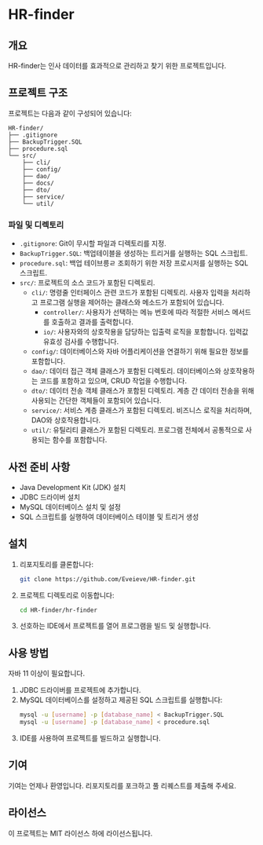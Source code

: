 # HR-finder

## 개요
HR-finder는 인사 데이터를 효과적으로 관리하고 찾기 위한 프로젝트입니다. 

## 프로젝트 구조
프로젝트는 다음과 같이 구성되어 있습니다:
```
HR-finder/
├── .gitignore
├── BackupTrigger.SQL
├── procedure.sql
└── src/
    ├── cli/
    ├── config/
    ├── dao/
    ├── docs/
    ├── dto/
    ├── service/
    └── util/
```

### 파일 및 디렉토리
- `.gitignore`: Git이 무시할 파일과 디렉토리를 지정.
- `BackupTrigger.SQL`: 백업테이블을 생성하는 트리거를 실행하는  SQL 스크립트.
- `procedure.sql`: 백업 테이브릉ㄹ 조회하기 위한 저장 프로시저를 실행하는 SQL 스크립트.
- `src/`: 프로젝트의 소스 코드가 포함된 디렉토리.
    - `cli/`: 명령줄 인터페이스 관련 코드가 포함된 디렉토리. 사용자 입력을 처리하고 프로그램 실행을 제어하는 클래스와 메소드가 포함되어 있습니다.
      - `controller/`: 사용자가 선택하는 메뉴 번호에 따라 적절한 서비스 메서드를 호출하고 결과를 출력합니다. 
      - `io/`: 사용자와의 상호작용을 담당하는 입출력 로직을 포함합니다. 입력값 유효성 검사를 수행합니다. 
    - `config/`: 데이터베이스와 자바 어플리케이션을 연결하기 위해 필요한 정보를 포함합니다. 
    - `dao/`: 데이터 접근 객체 클래스가 포함된 디렉토리. 데이터베이스와 상호작용하는 코드를 포함하고 있으며, CRUD 작업을 수행합니다.
    - `dto/`: 데이터 전송 객체 클래스가 포함된 디렉토리. 계층 간 데이터 전송을 위해 사용되는 간단한 객체들이 포함되어 있습니다.
    - `service/`: 서비스 계층 클래스가 포함된 디렉토리. 비즈니스 로직을 처리하며, DAO와 상호작용합니다.
    - `util/`: 유틸리티 클래스가 포함된 디렉토리. 프로그램 전체에서 공통적으로 사용되는 함수를 포함합니다. 

## 사전 준비 사항
- Java Development Kit (JDK) 설치
- JDBC 드라이버 설치
- MySQL 데이터베이스 설치 및 설정
- SQL 스크립트를 실행하여 데이터베이스 테이블 및 트리거 생성

## 설치
1. 리포지토리를 클론합니다:
    ```sh
    git clone https://github.com/Eveieve/HR-finder.git
    ```
2. 프로젝트 디렉토리로 이동합니다:
    ```sh
    cd HR-finder/hr-finder
    ```
3. 선호하는 IDE에서 프로젝트를 열어 프로그램을 빌드 및 실행합니다. 

## 사용 방법
자바 11 이상이 필요합니다. 

1. JDBC 드라이버를 프로젝트에 추가합니다.
2. MySQL 데이터베이스를 설정하고 제공된 SQL 스크립트를 실행합니다:
    ```sh
    mysql -u [username] -p [database_name] < BackupTrigger.SQL
    mysql -u [username] -p [database_name] < procedure.sql
    ```
3. IDE를 사용하여 프로젝트를 빌드하고 실행합니다.
## 기여
기여는 언제나 환영입니다. 리포지토리를 포크하고 풀 리퀘스트를 제출해 주세요.

## 라이선스
이 프로젝트는 MIT 라이선스 하에 라이선스됩니다.